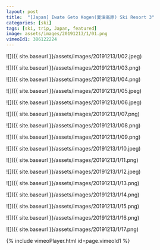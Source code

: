 ```yaml
---
layout: post
title:  "[Japan] Iwate Geto Kogen(夏油高原) Ski Resort 3"
categories: [ski]
tags: [ski, trip, Japan, featured]
image: assets/images/20191213/1/01.png
vimeoId1: 386122224
---
```



![]({{ site.baseurl }}/assets/images/20191213/1/02.jpeg)

![]({{ site.baseurl }}/assets/images/20191213/1/03.png)

![]({{ site.baseurl }}/assets/images/20191213/1/04.png)

![]({{ site.baseurl }}/assets/images/20191213/1/05.jpeg)

![]({{ site.baseurl }}/assets/images/20191213/1/06.jpeg)

![]({{ site.baseurl }}/assets/images/20191213/1/07.png)

![]({{ site.baseurl }}/assets/images/20191213/1/08.png)

![]({{ site.baseurl }}/assets/images/20191213/1/09.png)

![]({{ site.baseurl }}/assets/images/20191213/1/10.jpeg)

![]({{ site.baseurl }}/assets/images/20191213/1/11.png)

![]({{ site.baseurl }}/assets/images/20191213/1/12.jpeg)

![]({{ site.baseurl }}/assets/images/20191213/1/13.png)

![]({{ site.baseurl }}/assets/images/20191213/1/14.png)

![]({{ site.baseurl }}/assets/images/20191213/1/15.png)

![]({{ site.baseurl }}/assets/images/20191213/1/16.png)

![]({{ site.baseurl }}/assets/images/20191213/1/17.png)


{% include vimeoPlayer.html id=page.vimeoId1 %}